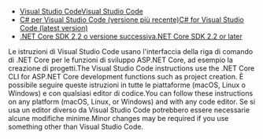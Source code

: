 * [<span data-ttu-id="ec4f1-101">Visual Studio Code</span><span class="sxs-lookup"><span data-stu-id="ec4f1-101">Visual Studio Code</span></span>](https://code.visualstudio.com/download)
* [<span data-ttu-id="ec4f1-102">C# per Visual Studio Code (versione più recente)</span><span class="sxs-lookup"><span data-stu-id="ec4f1-102">C# for Visual Studio Code (latest version)</span></span>](https://marketplace.visualstudio.com/items?itemName=ms-dotnettools.csharp)
* [<span data-ttu-id="ec4f1-103">.NET Core SDK 2,2 o versione successiva</span><span class="sxs-lookup"><span data-stu-id="ec4f1-103">.NET Core SDK 2.2 or later</span></span>](https://dotnet.microsoft.com/download/dotnet-core)

<span data-ttu-id="ec4f1-104">Le istruzioni di Visual Studio Code usano l'interfaccia della riga di comando di .NET Core per le funzioni di sviluppo ASP.NET Core, ad esempio la creazione di progetti.</span><span class="sxs-lookup"><span data-stu-id="ec4f1-104">The Visual Studio Code instructions use the .NET Core CLI for ASP.NET Core development functions such as project creation.</span></span> <span data-ttu-id="ec4f1-105">È possibile seguire queste istruzioni in tutte le piattaforme (macOS, Linux o Windows) e con qualsiasi editor di codice.</span><span class="sxs-lookup"><span data-stu-id="ec4f1-105">You can follow these instructions on any platform (macOS, Linux, or Windows) and with any code editor.</span></span> <span data-ttu-id="ec4f1-106">Se si usa un editor diverso da Visual Studio Code potrebbero essere necessarie alcune modifiche minime.</span><span class="sxs-lookup"><span data-stu-id="ec4f1-106">Minor changes may be required if you use something other than Visual Studio Code.</span></span>
